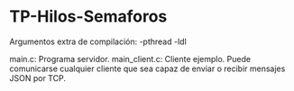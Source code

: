 # TP-Hilos-Semaforos
Argumentos extra de compilación: -pthread -ldl

main.c: Programa servidor.
main_client.c: Cliente ejemplo. Puede comunicarse cualquier cliente que sea capaz de enviar o recibir mensajes JSON por TCP.
